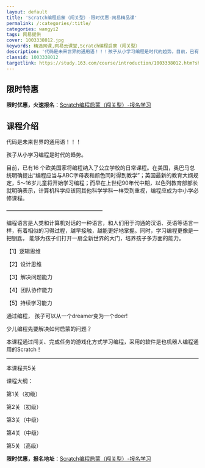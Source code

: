 ```yaml
---
layout: default
title: 'Scratch编程启蒙（闯关型）-限时优惠-网易精品课'
permalink: /:categories/:title/
categories: wangyi2
tags: 网易提供
cover: 1003338012.jpg
keywords: 精选网课,网易云课堂,Scratch编程启蒙（闯关型）
description: '代码是未来世界的通用语！！！孩子从小学习编程是时代的趋势。目前，已有16个欧美国家将编程纳入了公立学校的日常课程。在美国'
classid: 1003338012
targetlink: https://study.163.com/course/introduction/1003338012.htm?share=1&shareId=1025206652&utm_campaign=share&utm_medium=iphoneShare&utm_source=&utm_u=1025206652
---
```


## 限时特惠

**限时优惠，火速报名**：[Scratch编程启蒙（闯关型）-报名学习](https://study.163.com/course/introduction/1003338012.htm?share=1&shareId=1025206652&utm_campaign=share&utm_medium=iphoneShare&utm_source=&utm_u=1025206652)

## 课程介绍

代码是未来世界的通用语！！！

孩子从小学习编程是时代的趋势。

目前，已有16 个欧美国家将编程纳入了公立学校的日常课程。在美国，奥巴马总统明确提出“编程应当与ABC字母表和颜色同时得到教学”；英国最新的教育大纲规定，5～16岁儿童将开始学习编程；而早在上世纪90年代中期，以色列教育部部长就明确表示，计算机科学应该同其他科学学科一样受到重视，编程应成为中小学必修课程。

——————————————————

编程语言是人类和计算机对话的一种语言，和人们用于沟通的汉语、英语等语言一样，有着相似的习得过程，越早接触，越能更好地掌握。同时，学习编程更像是一把钥匙， 能够为孩子们打开一扇全新世界的大门，培养孩子多方面的能力。

【1】逻辑思维

【2】设计思维

【3】解决问题能力

【4】团队协作能力

【5】持续学习能力

通过编程， 孩子可以从一个dreamer变为一个doer!

少儿编程先要解决如何启蒙的问题？

本课程通过闯关、完成任务的游戏化方式学习编程，采用的软件是也机器人编程通用的Scratch！



-------------------------

本课程共5关

课程大纲：

第1关（初级）

第2关（初级）

第3关（中级）

第4关（中级）

第5关（高级）

**限时优惠，报名地址**：[Scratch编程启蒙（闯关型）-报名学习](https://study.163.com/course/introduction/1003338012.htm?share=1&shareId=1025206652&utm_campaign=share&utm_medium=iphoneShare&utm_source=&utm_u=1025206652)

